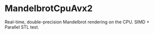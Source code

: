# MandelbrotCpuAvx2
 Real-time, double-precision Mandelbrot rendering on the CPU. SIMD + Parallel STL test.
